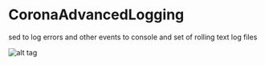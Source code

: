 CoronaAdvancedLogging
=====================

sed to log errors and other events to console and set of rolling text log files

![alt tag](https://raw.github.com/username/projectname/branch/path/to/img.png)